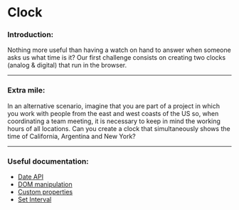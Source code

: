 # Clock

### Introduction:
Nothing more useful than having a watch on hand to answer when someone asks us what time is it? 
Our first challenge consists on creating two clocks (analog & digital) that run in the browser.

---

### Extra mile:
In an alternative scenario, imagine that you are part of a project in which you work with people from the east and west coasts of the US so, when coordinating a team meeting, it is necessary to keep in mind the working hours of all locations.
Can you create a clock that simultaneously shows the time of California, Argentina and New York?

---

### Useful documentation:
- [Date API](https://developer.mozilla.org/es/docs/Web/JavaScript/Reference/Global_Objects/Date)
- [DOM manipulation](https://developer.mozilla.org/en-US/docs/Learn/JavaScript/Client-side_web_APIs/Manipulating_documents)
- [Custom properties](https://developer.mozilla.org/es/docs/Web/CSS/--*)
- [Set Interval](https://developer.mozilla.org/es/docs/Web/API/setInterval)
